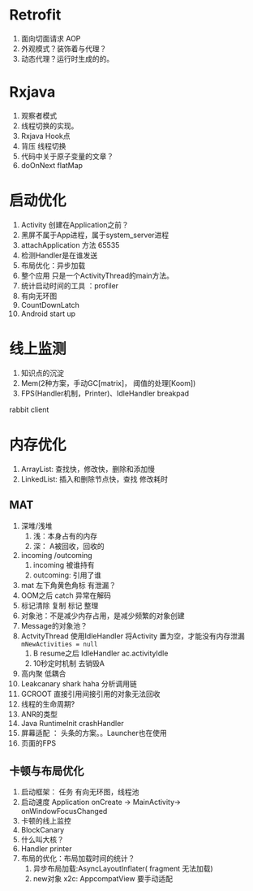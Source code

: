 # Retrofit
1. 面向切面请求 AOP
2. 外观模式？装饰着与代理？
3. 动态代理？运行时生成的的。
# Rxjava
1. 观察者模式 
2. 线程切换的实现。
3. Rxjava Hook点
4. 背压 线程切换
5. 代码中关于原子变量的文章？
6. doOnNext flatMap
# 启动优化
1. Activity 创建在Application之前？
2. 黑屏不属于App进程，属于system_server进程
3. attachApplication 方法 65535
4. 检测Handler是在谁发送
5. 布局优化：异步加载
6. 整个应用  只是一个ActivityThread的main方法。
7. 统计启动时间的工具 ：profiler
8. 有向无环图
9. CountDownLatch
10. Android start up
# 线上监测
1. 知识点的沉淀
2. Mem(2种方案，手动GC[matrix]， 阈值的处理[Koom])
3. FPS(Handler机制，Printer)、IdleHandler
breakpad

rabbit client
# 内存优化

1. ArrayList: 查找快，修改快，删除和添加慢
2. LinkedList: 插入和删除节点快，查找 修改耗时
## MAT
1. 深堆/浅堆
	1.  浅：本身占有的内存
	2. 深： A被回收，回收的
2. incoming /outcoming
	1.  incoming 被谁持有
	2. outcoming: 引用了谁
3. mat 左下角黄色角标 有泄漏？
4. OOM之后 catch 异常在解码
5. 标记清除 复制 标记 整理
6. 对象池：不是减少内存占用，是减少频繁的对象创建
7. Message的对象池？
8. ActvityThread 使用IdleHandler 将Activity 置为空，才能没有内存泄漏`mNewActivities = null`
	1.  B resume之后  IdleHandler  ac.activityIdle 
	2. 10秒定时机制 去销毁A
9. 高内聚 低耦合
10. Leakcanary  shark haha 分析调用链
11. GCROOT 直接引用间接引用的对象无法回收
12. 线程的生命周期?
13. ANR的类型
14. Java  RuntimeInit  crashHandler
15. 屏幕适配 ： 头条的方案。。Launcher也在使用
16. 页面的FPS
## 卡顿与布局优化
1. 启动框架： 任务 有向无环图，线程池
2. 启动速度  Application  onCreate -> MainActivity-> onWindowFocusChanged
3. 卡顿的线上监控
4. BlockCanary
5. 什么叫大核？
6. Handler printer
7. 布局的优化：布局加载时间的统计？
	1.  异步布局加载:AsyncLayoutInflater( fragment 无法加载)
	2. new对象 x2c: AppcompatView 要手动适配